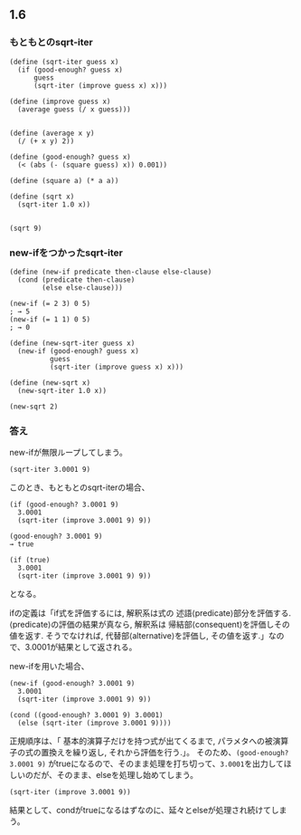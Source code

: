 ## 1.6

### もともとのsqrt-iter

```
(define (sqrt-iter guess x)
  (if (good-enough? guess x)
      guess
      (sqrt-iter (improve guess x) x)))

(define (improve guess x)
  (average guess (/ x guess)))


(define (average x y)
  (/ (+ x y) 2))

(define (good-enough? guess x)
  (< (abs (- (square guess) x)) 0.001))

(define (square a) (* a a))

(define (sqrt x)
  (sqrt-iter 1.0 x))


(sqrt 9)
```

### new-ifをつかったsqrt-iter

```
(define (new-if predicate then-clause else-clause)
  (cond (predicate then-clause)
        (else else-clause)))

(new-if (= 2 3) 0 5)
; → 5
(new-if (= 1 1) 0 5)
; → 0

(define (new-sqrt-iter guess x)
  (new-if (good-enough? guess x)
          guess
          (sqrt-iter (improve guess x) x)))

(define (new-sqrt x)
  (new-sqrt-iter 1.0 x))

(new-sqrt 2)
```

### 答え

new-ifが無限ループしてしまう。

```
(sqrt-iter 3.0001 9)
```

このとき、もともとのsqrt-iterの場合、

```
(if (good-enough? 3.0001 9)
  3.0001
  (sqrt-iter (improve 3.0001 9) 9))
```

```
(good-enough? 3.0001 9)
→ true
```

```
(if (true)
  3.0001
  (sqrt-iter (improve 3.0001 9) 9))
```
となる。

ifの定義は「if式を評価するには, 解釈系は式の 述語⟨predicate⟩部分を評価する. ⟨predicate⟩の評価の結果が真なら, 解釈系は 帰結部⟨consequent⟩を評価しその値を返す. そうでなければ, 代替部⟨alternative⟩を評価し, その値を返す.」なので、3.0001が結果として返される。

new-ifを用いた場合、

```
(new-if (good-enough? 3.0001 9)
  3.0001
  (sqrt-iter (improve 3.0001 9) 9))
```

```
(cond ((good-enough? 3.0001 9) 3.0001)
  (else (sqrt-iter (improve 3.0001 9))))
```

正規順序は、「 基本的演算子だけを持つ式が出てくるまで, パラメタへの被演算子の式の置換えを繰り返し, それから評価を行う.」。
そのため、`(good-enough? 3.0001 9)` がtrueになるので、そのまま処理を打ち切って、`3.0001`を出力してほしいのだが、そのまま、elseを処理し始めてしまう。

```
(sqrt-iter (improve 3.0001 9))
```

結果として、condがtrueになるはずなのに、延々とelseが処理され続けてしまう。

